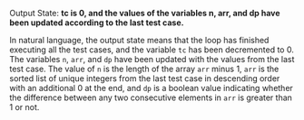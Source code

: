 Output State: **tc is 0, and the values of the variables n, arr, and dp have been updated according to the last test case.**

In natural language, the output state means that the loop has finished executing all the test cases, and the variable `tc` has been decremented to 0. The variables `n`, `arr`, and `dp` have been updated with the values from the last test case. The value of `n` is the length of the array `arr` minus 1, `arr` is the sorted list of unique integers from the last test case in descending order with an additional 0 at the end, and `dp` is a boolean value indicating whether the difference between any two consecutive elements in `arr` is greater than 1 or not.